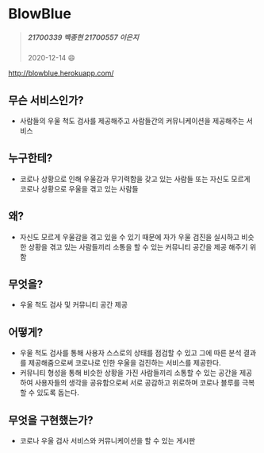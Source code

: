 # BlowBlue
> ##### 21700339 백종현 21700557 이은지
> 2020-12-14 :smile:

http://blowblue.herokuapp.com/

## 무슨 서비스인가?
* 사람들의 우울 척도 검사를 제공해주고 사람들간의 커뮤니케이션을 제공해주는 서비스
## 누구한테?
* 코로나 상황으로 인해 우울감과 무기력함을 갖고 있는 사람들 또는 자신도 모르게 코로나 상황으로 우울을 겪고 있는 사람들
## 왜?
* 자신도 모르게 우울감을 겪고 있을 수 있기 때문에 자가 우울 검진을 실시하고 비슷한 상황을 겪고 있는 사람들끼리 소통을 할 수 있는 커뮤니티 공간을 제공 해주기 위함
## 무엇을?
* 우울 척도 검사 및 커뮤니티 공간 제공
## 어떻게?
* 우울 척도 검사를 통해 사용자 스스로의 상태를 점검할 수 있고 그에 따른 분석 결과를 제공해줌으로써 코로나로 인한 우울을 검진하는 서비스를 제공한다. 
* 커뮤니티 형성을 통해 비슷한 상황을 가진 사람들끼리 소통할 수 있는 공간을 제공하여 사용자들의 생각을 공유함으로써 서로 공감하고 위로하며 코로나 블루를 극복할 수 있도록 돕는다. 
## 무엇을 구현했는가?
* 코로나 우울 검사 서비스와 커뮤니케이션을 할 수 있는 게시판

